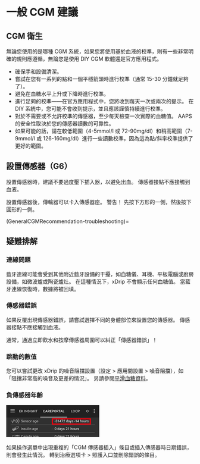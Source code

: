 # 一般 CGM 建議

## CGM 衛生

無論您使用的是哪種 CGM 系統，如果您將使用基於血液的校準，則有一些非常明確的規則應遵循，無論您是使用 DIY CGM 軟體還是官方應用程式。

-   確保手和設備清潔。
-   嘗試在您有一系列的點和一個平穩箭頭時進行校準（通常 15-30 分鐘就足夠了）。
-   避免在血糖水平上升或下降時進行校準。
-   進行足夠的校準——在官方應用程式中，您將收到每天一次或兩次的提示。 在 DIY 系統中，您可能不會收到提示，並且應該謹慎持續進行校準。
-   對於不需要或不允許校準的傳感器，至少每天檢查一次實際的血糖值。 AAPS 的安全性取決於您的傳感器讀數的可靠性。
-   如果可能的話，請在較低範圍（4-5mmol/l 或 72-90mg/dl）和稍高範圍（7-9mmol/l 或 126-160mg/dl）進行一些讀數校準，因為這為點/斜率校準提供了更好的範圍。

## 設置傳感器（G6）

設置傳感器時，建議不要過度壓下插入器，以避免出血。 傳感器接點不應接觸到血液。

設置傳感器後，傳輸器可以卡入傳感器座。 警告！ 先按下方形的一側，然後按下圓形的一側。

(GeneralCGMRecommendation-troubleshooting)=
## 疑難排解

### 連線問題

藍牙連線可能會受到其他附近藍牙設備的干擾，如血糖儀、耳機、平板電腦或廚房設備，如微波爐或陶瓷爐灶。 在這種情況下，xDrip 不會顯示任何血糖值。 當藍牙連線恢復時，數據將被回填。

### 傳感器錯誤

如果反覆出現傳感器錯誤，請嘗試選擇不同的身體部位來設置您的傳感器。 傳感器接點不應接觸到血液。

通常，通過立即飲水和按摩傳感器周圍可以糾正「傳感器錯誤」！

### 跳動的數值

您可以嘗試更改 xDrip 的噪音阻擋設置（設定 > 應用間設置 > 噪音阻擋），如「阻擋非常高的噪音及更差的情況」。 另請參閱[平滑血糖資料](../Usage/Smoothing-Blood-Glucose-Data-in-xDrip.md)。

### 負傳感器年齡

![負傳感器年齡](../images/Troubleshooting_SensorAge.png)

如果操作選單中出現重複的「CGM 傳感器插入」條目或插入傳感器時日期錯誤，則會發生此情況。 轉到治療選項卡 > 照護入口並刪除錯誤的條目。
